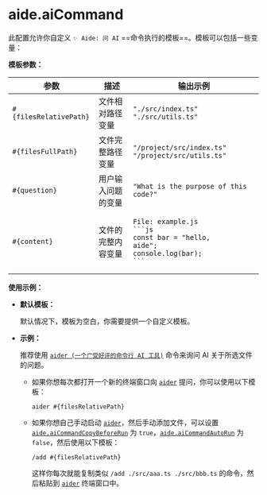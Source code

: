 # aide.aiCommand

此配置允许你自定义 `✨ Aide: 问 AI` ==命令执行的模板==。模板可以包括一些变量：

**模板参数：**

| 参数                   | 描述               | 输出示例                                                                                                              |
| ---------------------- | ------------------ | --------------------------------------------------------------------------------------------------------------------- |
| `#{filesRelativePath}` | 文件相对路径变量   | `"./src/index.ts" "./src/utils.ts"`                                                                                   |
| `#{filesFullPath}`     | 文件完整路径变量   | `"/project/src/index.ts" "/project/src/utils.ts"`                                                                     |
| `#{question}`          | 用户输入问题的变量 | `"What is the purpose of this code?" `                                                                                |
| `#{content}`           | 文件的完整内容变量 | <pre><code>File: example.js<br/>\`\`\`js<br/>const bar = "hello, aide";<br/>console.log(bar);<br/>\`\`\`</code></pre> |

**使用示例：**

- **默认模板：**

  默认情况下，模板为空白，你需要提供一个自定义模板。

- **示例：**

  推荐使用 [`aider (一个广受好评的命令行 AI 工具)`](https://github.com/paul-gauthier/aider) 命令来询问 AI 关于所选文件的问题。

  - 如果你想每次都打开一个新的终端窗口向 [`aider`](https://github.com/paul-gauthier/aider) 提问，你可以使用以下模板：

    ```plaintext
    aider #{filesRelativePath}
    ```

  - 如果你想自己手动启动 [`aider`](https://github.com/paul-gauthier/aider)，然后手动添加文件，可以设置 [`aide.aiCommandCopyBeforeRun`](./ai-command-copy-before-run.md) 为 `true`，[`aide.aiCommandAutoRun`](./ai-command-auto-run.md) 为 `false`，然后使用以下模板：

    ```plaintext
    /add #{filesRelativePath}
    ```

    这样你每次就能复制类似 `/add ./src/aaa.ts ./src/bbb.ts` 的命令，然后粘贴到 [`aider`](https://github.com/paul-gauthier/aider) 终端窗口中。
